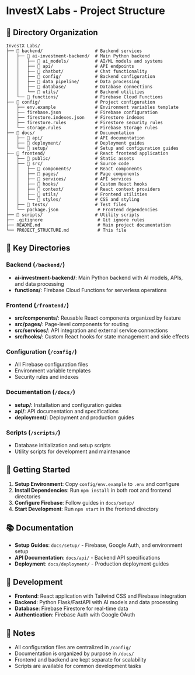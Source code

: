 # InvestX Labs - Project Structure

## 📁 Directory Organization

```
InvestX Labs/
├── 📁 backend/                    # Backend services
│   ├── 📁 ai-investment-backend/  # Main Python backend
│   │   ├── 📁 ai_models/          # AI/ML models and systems
│   │   ├── 📁 api/                # API endpoints
│   │   ├── 📁 chatbot/            # Chat functionality
│   │   ├── 📁 config/             # Backend configuration
│   │   ├── 📁 data_pipeline/      # Data processing
│   │   ├── 📁 database/           # Database connections
│   │   └── 📁 utils/              # Backend utilities
│   └── 📁 functions/              # Firebase Cloud Functions
├── 📁 config/                     # Project configuration
│   ├── env.example               # Environment variables template
│   ├── firebase.json             # Firebase configuration
│   ├── firestore.indexes.json    # Firestore indexes
│   ├── firestore.rules           # Firestore security rules
│   └── storage.rules             # Firebase Storage rules
├── 📁 docs/                       # Documentation
│   ├── 📁 api/                    # API documentation
│   ├── 📁 deployment/             # Deployment guides
│   └── 📁 setup/                  # Setup and configuration guides
├── 📁 frontend/                   # React frontend application
│   ├── 📁 public/                 # Static assets
│   ├── 📁 src/                    # Source code
│   │   ├── 📁 components/         # React components
│   │   ├── 📁 pages/              # Page components
│   │   ├── 📁 services/           # API services
│   │   ├── 📁 hooks/              # Custom React hooks
│   │   ├── 📁 context/            # React context providers
│   │   ├── 📁 utils/              # Frontend utilities
│   │   └── 📁 styles/             # CSS and styling
│   ├── 📁 tests/                  # Test files
│   └── package.json               # Frontend dependencies
├── 📁 scripts/                    # Utility scripts
├── .gitignore                     # Git ignore rules
├── README.md                      # Main project documentation
└── PROJECT_STRUCTURE.md           # This file
```

## 🎯 Key Directories

### Backend (`/backend/`)
- **ai-investment-backend/**: Main Python backend with AI models, APIs, and data processing
- **functions/**: Firebase Cloud Functions for serverless operations

### Frontend (`/frontend/`)
- **src/components/**: Reusable React components organized by feature
- **src/pages/**: Page-level components for routing
- **src/services/**: API integration and external service connections
- **src/hooks/**: Custom React hooks for state management and side effects

### Configuration (`/config/`)
- All Firebase configuration files
- Environment variable templates
- Security rules and indexes

### Documentation (`/docs/`)
- **setup/**: Installation and configuration guides
- **api/**: API documentation and specifications
- **deployment/**: Deployment and production guides

### Scripts (`/scripts/`)
- Database initialization and setup scripts
- Utility scripts for development and maintenance

## 🚀 Getting Started

1. **Setup Environment**: Copy `config/env.example` to `.env` and configure
2. **Install Dependencies**: Run `npm install` in both root and frontend directories
3. **Configure Firebase**: Follow guides in `docs/setup/`
4. **Start Development**: Run `npm start` in the frontend directory

## 📚 Documentation

- **Setup Guides**: `docs/setup/` - Firebase, Google Auth, and environment setup
- **API Documentation**: `docs/api/` - Backend API specifications
- **Deployment**: `docs/deployment/` - Production deployment guides

## 🔧 Development

- **Frontend**: React application with Tailwind CSS and Firebase integration
- **Backend**: Python Flask/FastAPI with AI models and data processing
- **Database**: Firebase Firestore for real-time data
- **Authentication**: Firebase Auth with Google OAuth

## 📝 Notes

- All configuration files are centralized in `/config/`
- Documentation is organized by purpose in `/docs/`
- Frontend and backend are kept separate for scalability
- Scripts are available for common development tasks
